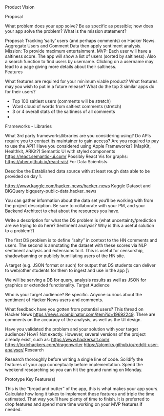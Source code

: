 Product Vision

Proposal

What problem does your app solve?
Be as specific as possible; how does your app solve the problem?
What is the mission statement?

Proposal: Tracking ‘salty’ users (and perhaps comments) on Hacker News. Aggregate Users and Comment Data then apply sentiment analysis. Mission: To provide maximum entertainment.
MVP: Each user will have a saltiness score. The app will show a list of users (sorted by saltiness). Also a search function to find users by username. Clicking on a username may lead to a page giving more details about their saltiness.                                           
Features 

What features are required for your minimum viable product?
What features may you wish to put in a future release?
What do the top 3 similar apps do for their users?
- Top 100 saltiest users (comments will be stretch)
- Word cloud of words from saltiest comments (stretch)
- 3 or 4 overall stats of the saltiness of all comments
- 
Frameworks - Libraries

What 3rd party frameworks/libraries are you considering using?
Do APIs require you to contact its maintainer to gain access?
Are you required to pay to use the API? 
Have you considered using Apple Frameworks? (MapKit, Healthkit, ARKit?)
Semantic UI with styled components https://react.semantic-ui.com/
Possibly React Vis for graphs: https://uber.github.io/react-vis/
For Data Scientists

Describe the Established data source with at least rough data able to be provided on day 1.

https://www.kaggle.com/hacker-news/hacker-news Kaggle Dataset and BIGQuery bigquery-public-data.hacker_news


You can gather information about the data set you’ll be working with from the project description. Be sure to collaborate with your PM, and your Backend Architect to chat about the resources you have.

Write a description for what the DS problem is (what uncertainty/prediction are we trying to do here? Sentiment analysis? Why is this a useful solution to a problem?)

The first DS problem is to define “salty” in context to the HN comments and users. The second is annotating the dataset with these scores via NLP sentiment analysis and extensions to it. This is useful for censorship, shadowbanning or publicly humiliating users of the HN site.


A target (e.g. JSON format or such) for output that DS students can deliver to web/other students for them to ingest and use in the app 
]\\

We will be serving a DB for query, analysis results as well as JSON for graphics or extended functionality.
Target Audience

Who is your target audience? Be specific. Anyone curious about the sentiment of Hacker News users and comments. 

What feedback have you gotten from potential users? This thread on Hacker News https://news.ycombinator.com/item?id=19692249. There are comments on the accuracy of the analysis, as well as the UI design. 

Have you validated the problem and your solution with your target audience? How? Not exactly. However, several versions of the project already exist, such as:
https://www.hackersalt.com/
https://toxichackers.com/dragonwriter
https://atomiks.github.io/reddit-user-analyser/ 
Research

Research thoroughly before writing a single line of code. Solidify the features of your app conceptually before implementation. Spend the weekend researching so you can hit the ground running on Monday.

Prototype Key Feature(s)

This is the “bread and butter” of the app, this is what makes your app yours. Calculate how long it takes to implement these features and triple the time estimated. That way you’ll have plenty of time to finish. It is preferred to drop features and spend more time working on your MVP features if needed.